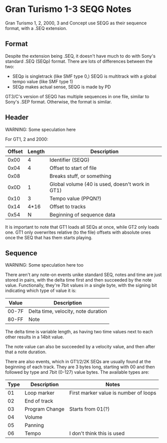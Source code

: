 Gran Turismo 1-3 SEQG Notes
===========================
Gran Turismo 1, 2, 2000, 3 and Concept use SEQG as their sequence format, with a .SEQ extension.

Format
------

Despite the extension being .SEQ, it doesn't have much to do with Sony's standard .SEQ (SEQp) format. There are lots of differences between the two:
- SEQp is singletrack (like SMF type 0,) SEQG is multitrack with a global tempo value (like SMF type 1)
- SEQp makes actual sense, SEQG is made by PD

GT3/C's version of SEQG has multiple sequences in one file, similar to Sony's .SEP format. Otherwise, the format is similar.

Header
------

WARNING: Some speculation here

For GT1, 2 and 2000:

|Offset|Length|Description                                    |
|------|------|-----------------------------------------------|
|  0x00|     4|Identifier (SEQG)                              |
|  0x04|     4|Offset to start of file                        |
|  0x08|      |Breaks stuff, or something                     |
|  0x0D|     1|Global volume (40 is used, doesn't work in GT1)|
|  0x10|     3|Tempo value (PPQN?)                            |
|  0x14|  4*16|Offset to tracks                               |
|  0x54|     N|Beginning of sequence data                     |

It is important to note that GT1 loads all SEQs at once, while GT2 only loads one. GT1 only overwrites relative (to the file) offsets with absolute ones once the SEQ that has them starts playing.

Sequence
--------

WARNING: Some speculation here too

There aren't any note-on events unike standard SEQ, notes and time are just stored in pairs, with the delta time first and then succeeded by the note value. Functionally, they're 7bit values in a single byte, with the signing bit indicating which type of value it is:

|Value|Description                        |
|-----|-----------------------------------|
|00-7F|Delta time, velocity, note duration|
|80-FF|Note                               |

The delta time is variable length, as having two time values next to each other results in a 14bit value.

The note value can also be succeeded by a velocity value, and then after that a note duration.

There are also events, which in GT1/2/2K SEQs are usually found at the beginning of each track. They are 3 bytes long, starting with 00 and then followed by type and 7bit (0-127) value bytes. The available types are:

|Type|Description    |Notes                                |
|----|---------------|-------------------------------------|
|01  |Loop marker    |First marker value is number of loops|
|02  |End of track   |                                     |
|03  |Program Change |Starts from 01(?)                    |
|04  |Volume         |                                     |
|05  |Panning        |                                     |
|06  |Tempo          |I don't think this is used           |
